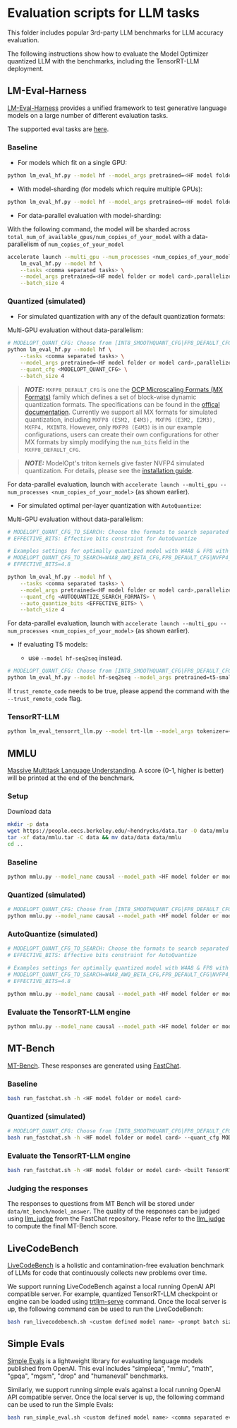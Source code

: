 # Evaluation scripts for LLM tasks

This folder includes popular 3rd-party LLM benchmarks for LLM accuracy evaluation.

The following instructions show how to evaluate the Model Optimizer quantized LLM with the benchmarks, including the TensorRT-LLM deployment.

## LM-Eval-Harness

[LM-Eval-Harness](https://github.com/EleutherAI/lm-evaluation-harness) provides a unified framework to test generative language models on a large number of different evaluation tasks.

The supported eval tasks are [here](https://github.com/EleutherAI/lm-evaluation-harness/tree/main/lm_eval/tasks).

### Baseline

- For models which fit on a single GPU:

```sh
python lm_eval_hf.py --model hf --model_args pretrained=<HF model folder or model card> --tasks <comma separated tasks> --batch_size 4
```

- With model-sharding (for models which require multiple GPUs):

```sh
python lm_eval_hf.py --model hf --model_args pretrained=<HF model folder or model card>,parallelize=True --tasks <comma separated tasks> --batch_size 4
```

- For data-parallel evaluation with model-sharding:

With the following command, the model will be sharded across `total_num_of_available_gpus/num_copies_of_your_model` with a data-parallelism of `num_copies_of_your_model`

```sh
accelerate launch --multi_gpu --num_processes <num_copies_of_your_model> \
    lm_eval_hf.py --model hf \
    --tasks <comma separated tasks> \
    --model_args pretrained=<HF model folder or model card>,parallelize=True \
    --batch_size 4
```

### Quantized (simulated)

- For simulated quantization with any of the default quantization formats:

Multi-GPU evaluation without data-parallelism:

```sh
# MODELOPT_QUANT_CFG: Choose from [INT8_SMOOTHQUANT_CFG|FP8_DEFAULT_CFG|NVFP4_DEFAULT_CFG|INT4_AWQ_CFG|W4A8_AWQ_BETA_CFG|MXFP8_DEFAULT_CFG]
python lm_eval_hf.py --model hf \
    --tasks <comma separated tasks> \
    --model_args pretrained=<HF model folder or model card>,parallelize=True \
    --quant_cfg <MODELOPT_QUANT_CFG> \
    --batch_size 4
```

> **_NOTE:_** `MXFP8_DEFAULT_CFG` is one the [OCP Microscaling Formats (MX Formats)](https://www.opencompute.org/documents/ocp-microscaling-formats-mx-v1-0-spec-final-pdf) family which defines a set of block-wise dynamic quantization formats. The specifications can be found in the [offical documentation](https://www.opencompute.org/documents/ocp-microscaling-formats-mx-v1-0-spec-final-pdf). Currently we support all MX formats for simulated quantization, including `MXFP8 (E5M2, E4M3), MXFP6 (E3M2, E2M3), MXFP4, MXINT8`. However, only `MXFP8 (E4M3)` is in our example configurations, users can create their own configurations for other MX formats by simply modifying the `num_bits` field in the `MXFP8_DEFAULT_CFG`.

> **_NOTE:_** ModelOpt's triton kernels give faster NVFP4 simulated quantization. For details, please see the [installation guide](https://nvidia.github.io/TensorRT-Model-Optimizer/getting_started/_installation_for_Linux.html#accelerated-quantization-with-triton-kernels).

For data-parallel evaluation, launch with `accelerate launch --multi_gpu --num_processes <num_copies_of_your_model>` (as shown earlier).

- For simulated optimal per-layer quantization with `AutoQuantize`:

Multi-GPU evaluation without data-parallelism:

```sh
# MODELOPT_QUANT_CFG_TO_SEARCH: Choose the formats to search separated by commas from [W4A8_AWQ_BETA_CFG,FP8_DEFAULT_CFG|NVFP4_DEFAULT_CFG,NONE]
# EFFECTIVE_BITS: Effective bits constraint for AutoQuantize

# Examples settings for optimally quantized model with W4A8 & FP8 with effective bits to 4.8:
# MODELOPT_QUANT_CFG_TO_SEARCH=W4A8_AWQ_BETA_CFG,FP8_DEFAULT_CFG|NVFP4_DEFAULT_CFG,NONE
# EFFECTIVE_BITS=4.8

python lm_eval_hf.py --model hf \
    --tasks <comma separated tasks> \
    --model_args pretrained=<HF model folder or model card>,parallelize=True \
    --quant_cfg <AUTOQUANTIZE_SEARCH_FORMATS> \
    --auto_quantize_bits <EFFECTIVE_BITS> \
    --batch_size 4
```

For data-parallel evaluation, launch with `accelerate launch --multi_gpu --num_processes <num_copies_of_your_model>` (as shown earlier).

- If evaluating T5 models:

  - use `--model hf-seq2seq` instead.

```sh
# MODELOPT_QUANT_CFG: Choose from [INT8_SMOOTHQUANT_CFG|FP8_DEFAULT_CFG|NVFP4_DEFAULT_CFG|INT4_AWQ_CFG|W4A8_AWQ_BETA_CFG|MXFP8_DEFAULT_CFG]
python lm_eval_hf.py --model hf-seq2seq --model_args pretrained=t5-small --quant_cfg=<MODELOPT_QUANT_CFG> --tasks <comma separated tasks> --batch_size 4
```

If `trust_remote_code` needs to be true, please append the command with the `--trust_remote_code` flag.

### TensorRT-LLM

```sh
python lm_eval_tensorrt_llm.py --model trt-llm --model_args tokenizer=<HF model folder>,engine_dir=<TRT LLM engine dir> --tasks <comma separated tasks> --batch_size <engine batch size>
```

## MMLU

[Massive Multitask Language Understanding](https://arxiv.org/abs/2009.03300). A score (0-1, higher is better) will be printed at the end of the benchmark.

### Setup

Download data

```bash
mkdir -p data
wget https://people.eecs.berkeley.edu/~hendrycks/data.tar -O data/mmlu.tar
tar -xf data/mmlu.tar -C data && mv data/data data/mmlu
cd ..
```

### Baseline

```bash
python mmlu.py --model_name causal --model_path <HF model folder or model card>
```

### Quantized (simulated)

```bash
# MODELOPT_QUANT_CFG: Choose from [INT8_SMOOTHQUANT_CFG|FP8_DEFAULT_CFG|NVFP4_DEFAULT_CFG|INT4_AWQ_CFG|W4A8_AWQ_BETA_CFG|MXFP8_DEFAULT_CFG]
python mmlu.py --model_name causal --model_path <HF model folder or model card> --quant_cfg MODELOPT_QUANT_CFG
```

### AutoQuantize (simulated)

```bash
# MODELOPT_QUANT_CFG_TO_SEARCH: Choose the formats to search separated by commas from [W4A8_AWQ_BETA_CFG,FP8_DEFAULT_CFG|NVFP4_DEFAULT_CFG,NONE]
# EFFECTIVE_BITS: Effective bits constraint for AutoQuantize

# Examples settings for optimally quantized model with W4A8 & FP8 with effective bits to 4.8:
# MODELOPT_QUANT_CFG_TO_SEARCH=W4A8_AWQ_BETA_CFG,FP8_DEFAULT_CFG|NVFP4_DEFAULT_CFG,NONE
# EFFECTIVE_BITS=4.8

python mmlu.py --model_name causal --model_path <HF model folder or model card> --quant_cfg $MODELOPT_QUANT_CFG_TO_SEARCH --auto_quantize_bits $EFFECTIVE_BITS --batch_size 4
```

### Evaluate the TensorRT-LLM engine

```bash
python mmlu.py --model_name causal --model_path <HF model folder or model card> --engine_dir <built TensorRT-LLM folder>
```

## MT-Bench

[MT-Bench](https://arxiv.org/abs/2306.05685). These responses are generated using [FastChat](https://github.com/lm-sys/FastChat).

### Baseline

```bash
bash run_fastchat.sh -h <HF model folder or model card>
```

### Quantized (simulated)

```bash
# MODELOPT_QUANT_CFG: Choose from [INT8_SMOOTHQUANT_CFG|FP8_DEFAULT_CFG|INT4_AWQ_CFG|W4A8_AWQ_BETA_CFG]
bash run_fastchat.sh -h <HF model folder or model card> --quant_cfg MODELOPT_QUANT_CFG
```

### Evaluate the TensorRT-LLM engine

```bash
bash run_fastchat.sh -h <HF model folder or model card> <built TensorRT-LLM folder>
```

### Judging the responses

The responses to questions from MT Bench will be stored under `data/mt_bench/model_answer`.
The quality of the responses can be judged using [llm_judge](https://github.com/lm-sys/FastChat/tree/main/fastchat/llm_judge) from the FastChat repository. Please refer to the [llm_judge](https://github.com/lm-sys/FastChat/tree/main/fastchat/llm_judge) to compute the final MT-Bench score.

## LiveCodeBench

[LiveCodeBench](https://livecodebench.github.io/) is a holistic and contamination-free evaluation benchmark of LLMs for code that continuously collects new problems over time.

We support running LiveCodeBench against a local running OpenAI API compatible server. For example, quantized TensorRT-LLM checkpoint or engine can be loaded using [trtllm-serve](https://nvidia.github.io/TensorRT-LLM/commands/trtllm-serve.html) command. Once the local server is up, the following command can be used to run the LiveCodeBench:

```bash
bash run_livecodebench.sh <custom defined model name> <prompt batch size in parallel> <max output tokens> <local model server port>
```

## Simple Evals

[Simple Evals](https://github.com/openai/simple-evals) is a lightweight library for evaluating language models published from OpenAI. This eval includes "simpleqa", "mmlu", "math", "gpqa", "mgsm", "drop" and "humaneval" benchmarks.

Similarly, we support running simple evals against a local running OpenAI API compatible server. Once the local server is up, the following command can be used to run the Simple Evals:

```bash
bash run_simple_eval.sh <custom defined model name> <comma separated eval names> <max output tokens> <local model server port>
```
